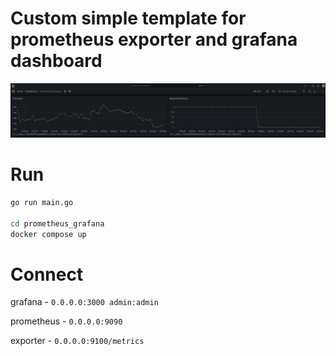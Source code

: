 # Custom simple template for prometheus exporter and grafana dashboard

![dashboard](dashboard.png)

# Run
```bash
go run main.go

cd prometheus_grafana
docker compose up
```

# Connect
grafana - ```0.0.0.0:3000 admin:admin```

prometheus - ```0.0.0.0:9090```

exporter - ```0.0.0.0:9100/metrics```
